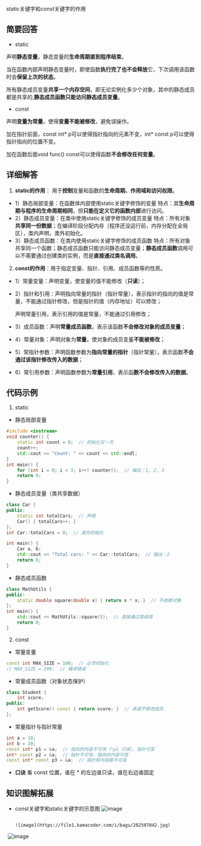 static关键字和const关键字的作用

## 简要回答
- static 

声明**静态变量**，静态变量的**生命周期直到程序结束**。

当在函数内部声明静态变量时，即使函数**执行完了也不会释放**它，下次调用该函数时会**保留上次的状态**。


所有静态成员变量**共享一个内存空间**，即无论实例化多少个对象，其中的静态成员都是共享的,**静态成员函数只能访问静态成员变量**。
- const

声明**变量为常量**，使得**变量不能被修改**，避免误操作。

加在指针前面，const int* p可以使得指针指向的元素不变，int* const p可以使得指针指向的位置不变。

加在函数后面void func() const可以使得函数**不会修改任何变量**。

## 详细解答
1. **static的作用**：
用于**控制**变量和函数的**生命周期、作用域和访问权限**。 
- 1）静态局部变量：在函数体内部使用static关键字修饰的变量
特点：其**生命周期与程序的生命周期相同**，但**只能在定义它的函数内部**进行访问。
- 2）静态成员变量：在类中使用static关键字修饰的成员变量
特点：所有对象**共享同一份数据**；在编译阶段分配内存（程序还没运行前，内存分配在全局区），类内声明，类外初始化。
- 3）静态成员函数：在类内使用static关键字修饰的成员函数
特点：所有对象共享同一个函数；静态成员函数只能访问静态成员变量；**静态成员函数**调用可以不需要通过创建类的实例，而是**直接通过类名调用**。
2. **const的作用**：用于指定变量、指针、引用、成员函数等的性质。
- 1）常量变量：声明变量，使变量的值不能修改（**只读**）；
- 2）指针和引用：声明指向常量的指针（指针常量），表示指针的指向的值是常量，不能通过指针修改，但是指针的值（内存地址）可以修改；

  声明常量引用，表示引用的值是常量，不能通过引用修改；
- 3）成员函数：声明**常量成员函数**，表示该函数**不会修改对象的成员变量**；
- 4）常量对象：声明对象为**常量**，使对象的成员变量**不能被修改**；
- 5）常指针参数：声明函数参数为**指向常量的指针**（指针常量），表示函数**不会通过该指针修改传入的数据**；
- 6）常引用参数：声明函数参数为**常量引用**，表示函**数不会修改传入的数据**。
## 代码示例
1. static
- 静态局部变量
```cpp
#include <iostream>
void counter() {
    static int count = 0;  // 初始化仅一次
    count++;
    std::cout << "Count: " << count << std::endl;
}
int main() {
    for (int i = 0; i < 3; i++) counter();  // 输出：1, 2, 3
    return 0;
}
```
- 静态成员变量（类共享数据）
```cpp
class Car {
public:
    static int totalCars;  // 声明
    Car() { totalCars++; }
};
int Car::totalCars = 0;  // 类外初始化

int main() {
    Car a, b;
    std::cout << "Total cars: " << Car::totalCars;  // 输出：2
    return 0;
}
```
- 静态成员函数
```cpp
class MathUtils {
public:
    static double square(double x) { return x * x; }  // 不依赖对象
};
int main() {
    std::cout << MathUtils::square(5);  // 直接通过类调用
    return 0;
}
```
2. const
- 常量变量
```cpp
const int MAX_SIZE = 100;  // 必须初始化
// MAX_SIZE = 200;  // 编译错误
```
- 常量成员函数（对象状态保护）
```cpp
class Student {
    int score;
public:
    int getScore() const { return score; }  // 承诺不修改成员
};
```
- 常量指针与指针常量
```cpp
int a = 10;
int b = 20;
const int* p1 = &a;  // 指向的内容不可改（*p1 只读），指针可变
int* const p2 = &a;  // 指针不可改，指向的内容可变
const int* const p3 = &a;  // 指针和内容都不可变
```
- **口诀** 看 const 位置，谁在 * 的左边谁只读，谁在右边谁固定
## 知识图解拓展
- const关键字和static关键字的示意图
                                                                                                                                          ![image](https://file1.kamacoder.com/i/bagu/202507041.jpg)
                                                                                        
                                                                                        ![image](https://file1.kamacoder.com/i/bagu/202507042.jpg)

​                                                      ![image](https://file1.kamacoder.com/i/bagu/202507043.jpg)   